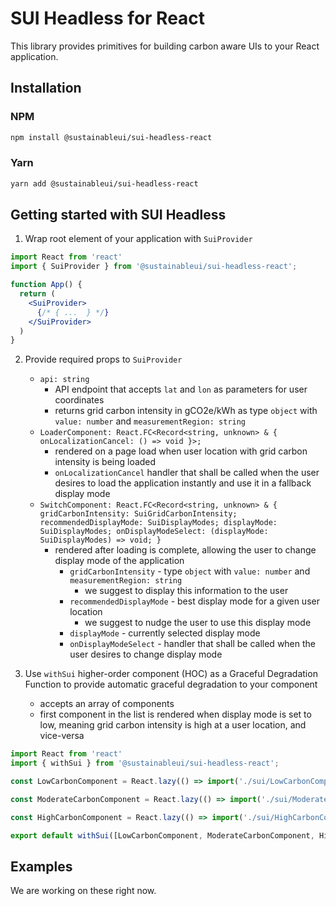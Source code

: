 # SUI Headless for React

This library provides primitives for building carbon aware UIs to your React application.

## Installation

### NPM

```sh
npm install @sustainableui/sui-headless-react
```

### Yarn

```sh
yarn add @sustainableui/sui-headless-react
```

## Getting started with SUI Headless

1. Wrap root element of your application with `SuiProvider`

```jsx
import React from 'react'
import { SuiProvider } from '@sustainableui/sui-headless-react';

function App() {
  return (
    <SuiProvider>
      {/* { ...  } */}
    </SuiProvider>
  )
}
```

2. Provide required props to `SuiProvider`

   - `api: string` 
     - API endpoint that accepts `lat` and `lon` as parameters for user coordinates
     - returns grid carbon intensity in gCO2e/kWh as type `object` with `value: number` and `measurementRegion: string`
   - `LoaderComponent: React.FC<Record<string, unknown> & { onLocalizationCancel: () => void }>;`
     - rendered on a page load when user location with grid carbon intensity is being loaded
     - `onLocalizationCancel` handler that shall be called when the user desires to load the application instantly and use it in a fallback display mode
   - `SwitchComponent: React.FC<Record<string, unknown> & { gridCarbonIntensity: SuiGridCarbonIntensity; recommendedDisplayMode: SuiDisplayModes; displayMode: SuiDisplayModes; onDisplayModeSelect: (displayMode: SuiDisplayModes) => void; }`
     - rendered after loading is complete, allowing the user to change display mode of the application
       - `gridCarbonIntensity` - type `object` with `value: number` and `measurementRegion: string`
         - we suggest to display this information to the user
       - `recommendedDisplayMode` - best display mode for a given user location
         - we suggest to nudge the user to use this display mode
       - `displayMode` - currently selected display mode
       - `onDisplayModeSelect` - handler that shall be called when the user desires to change display mode

3. Use `withSui` higher-order component (HOC) as a Graceful Degradation Function to provide automatic graceful degradation to your component
   - accepts an array of components
   - first component in the list is rendered when display mode is set to low, meaning grid carbon intensity is high at a user location, and vice-versa
```jsx
import React from 'react'
import { withSui } from '@sustainableui/sui-headless-react';

const LowCarbonComponent = React.lazy(() => import('./sui/LowCarbonComponent'))

const ModerateCarbonComponent = React.lazy(() => import('./sui/ModerateCarbonComponent'))

const HighCarbonComponent = React.lazy(() => import('./sui/HighCarbonComponent'))

export default withSui([LowCarbonComponent, ModerateCarbonComponent, HighCarbonComponent])
```

## Examples

We are working on these right now.
